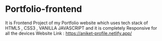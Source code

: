 # Portfolio-frontend
It is Frontend Project of my Portfolio website which uses tech stack of HTML5 , CSS3 , VANILLA JAVASCRIPT and it is completely Responsive for all the devices 
Website Link : https://aniket-profile.netlify.app/
